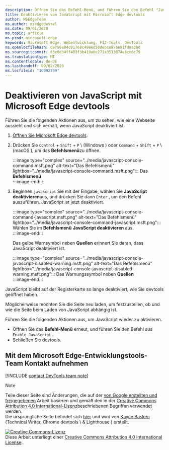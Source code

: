 ```yaml
---
description: Öffnen Sie das Befehl-Menü, und führen Sie den Befehl "JavaScript deaktivieren" aus.
title: Deaktivieren von JavaScript mit Microsoft Edge devtools
author: MSEdgeTeam
ms.author: msedgedevrel
ms.date: 09/01/2020
ms.topic: article
ms.prod: microsoft-edge
keywords: Microsoft Edge, Webentwicklung, F12-Tools, DevTools
ms.openlocfilehash: de756e04c91768c49eed50debce97ae91fdaa3bd
ms.sourcegitcommit: 63e6d34ff483f3b419a0e271a3513874e6ce6c79
ms.translationtype: MT
ms.contentlocale: de-DE
ms.lasthandoff: 09/02/2020
ms.locfileid: "10992799"
---
```

<!-- Copyright Kayce Basques 

   Licensed under the Apache License, Version 2.0 (the "License");
   you may not use this file except in compliance with the License.
   You may obtain a copy of the License at

       https://www.apache.org/licenses/LICENSE-2.0

   Unless required by applicable law or agreed to in writing, software
   distributed under the License is distributed on an "AS IS" BASIS,
   WITHOUT WARRANTIES OR CONDITIONS OF ANY KIND, either express or implied.
   See the License for the specific language governing permissions and
   limitations under the License.  -->

# Deaktivieren von JavaScript mit Microsoft Edge devtools  

Führen Sie die folgenden Aktionen aus, um zu sehen, wie eine Webseite aussieht und sich verhält, wenn JavaScript deaktiviert ist.  

1.  [Öffnen Sie Microsoft Edge devtools][DevToolsOpen].  
1.  Drücken Sie `Control` + `Shift` + `P` \ (Windows \) oder `Command` + `Shift` + `P` \ (macOS \), um das **Befehlsmenü**zu öffnen.  
    
    :::image type="complex" source="../media/javascript-console-command.msft.png" alt-text="Das Befehlsmenü" lightbox="../media/javascript-console-command.msft.png":::
       Das **Befehlsmenü**  
    :::image-end:::  
    
1.  Beginnen `javascript` Sie mit der Eingabe, wählen Sie **JavaScript deaktivieren**aus, und drücken Sie dann `Enter` , um den Befehl auszuführen.  JavaScript ist jetzt deaktiviert.  
    
    :::image type="complex" source="../media/javascript-console-command-javascript.msft.png" alt-text="Das Befehlsmenü" lightbox="../media/javascript-console-command-javascript.msft.png":::
       Wählen Sie im **Befehlsmenü** **JavaScript deaktivieren** aus.  
    :::image-end:::  
    
    Das gelbe Warnsymbol neben **Quellen** erinnert Sie daran, dass JavaScript deaktiviert ist.  
    
    :::image type="complex" source="../media/javascript-console-javascript-disabled-warning.msft.png" alt-text="Das Befehlsmenü" lightbox="../media/javascript-console-javascript-disabled-warning.msft.png":::
       Das Warnungssymbol neben **Quellen**  
    :::image-end:::  
    
JavaScript bleibt auf der Registerkarte so lange deaktiviert, wie Sie devtools geöffnet haben.  

Möglicherweise möchten Sie die Seite neu laden, um festzustellen, ob und wie die Seite beim Laden von JavaScript abhängig ist.  

Führen Sie die folgenden Aktionen aus, um JavaScript wieder zu aktivieren.  

*   Öffnen Sie das **Befehl-Menü** erneut, und führen Sie den Befehl aus `Enable JavaScript` .  
*   Schließen Sie devtools.  

## Mit dem Microsoft Edge-Entwicklungstools-Team Kontakt aufnehmen  

[!INCLUDE [contact DevTools team note](../includes/contact-devtools-team-note.md)]  

<!-- links -->  

[DevToolsOpen]: ../open.md "Öffnen Sie Microsoft Edge devtools | Microsoft docs"  

> [!NOTE]
> Teile dieser Seite sind Änderungen, die auf der [von Google erstellten und freigegebenen][GoogleSitePolicies] Arbeit basieren und gemäß den in der [Creative Commons Attribution 4,0 International-Lizenz][CCA4IL]beschriebenen Begriffen verwendet werden.  
> Die ursprüngliche Seite befindet sich [hier](https://developers.google.com/web/tools/chrome-devtools/javascript/disable) und wird von [Kayce Basken][KayceBasques] (Technical Writer, Chrome devtools \ & Lighthouse \) erstellt.  

[![Creative Commons-Lizenz][CCby4Image]][CCA4IL]  
Diese Arbeit unterliegt einer [Creative Commons Attribution 4.0 International License][CCA4IL].  

[CCA4IL]: https://creativecommons.org/licenses/by/4.0  
[CCby4Image]: https://i.creativecommons.org/l/by/4.0/88x31.png  
[GoogleSitePolicies]: https://developers.google.com/terms/site-policies  
[KayceBasques]: https://developers.google.com/web/resources/contributors/kaycebasques  
